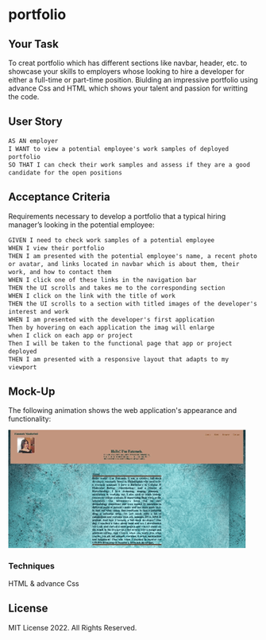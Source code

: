 # portfolio


## Your Task

To creat portfolio which has different sections like navbar, header, etc. to showcase your skills to employers whose looking to hire a developer for either a full-time or part-time position. Biulding an impressive portfolio using advance Css and HTML which shows your talent and passion for writting the code.

 


## User Story

```
AS AN employer
I WANT to view a potential employee's work samples of deployed portfolio 
SO THAT I can check their work samples and assess if they are a good candidate for the open positions
```


## Acceptance Criteria
Requirements necessary to develop a portfolio that a typical hiring manager’s looking in the potential employee:

```
GIVEN I need to check work samples of a potential employee
WHEN I view their portfolio
THEN I am presented with the potential employee's name, a recent photo or avatar, and links located in navbar which is about them, their work, and how to contact them
WHEN I click one of these links in the navigation bar
THEN the UI scrolls and takes me to the corresponding section
WHEN I click on the link with the title of work
THEN the UI scrolls to a section with titled images of the developer's interest and work
WHEN I am presented with the developer's first application
Then by hovering on each application the imag will enlarge
when I click on each app or project
Then I will be taken to the functional page that app or project deployed 
THEN I am presented with a responsive layout that adapts to my viewport
```


## Mock-Up

The following animation shows the web application's appearance and functionality:

![portfolio demo](./images/portfolio.gif)


### Techniques

HTML & advance Css

## License

MIT License 2022. All Rights Reserved.
